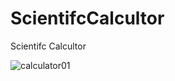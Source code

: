 # ScientifcCalcultor
Scientifc Calcultor

![calculator01](https://user-images.githubusercontent.com/61373662/125150440-6bb27e00-e15d-11eb-82ea-48d42c65bd6a.gif)
